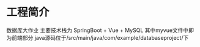 # 工程简介
数据库大作业
主要技术栈为 SpringBoot + Vue + MySQL
其中myvue文件中即为前端部分
java源码位于/src/main/java/com/example/databaseproject/下
